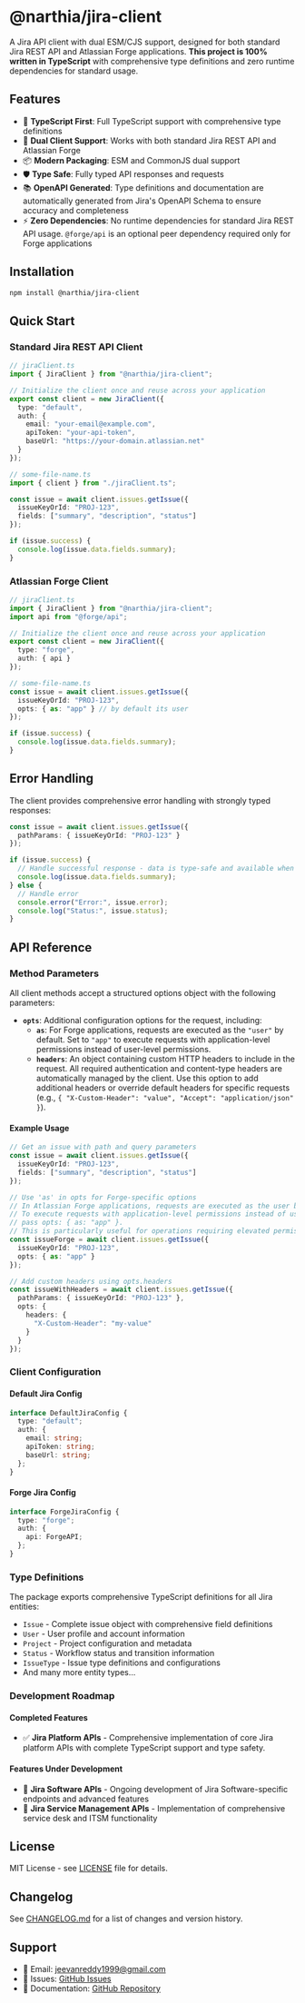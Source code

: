 # @narthia/jira-client

A Jira API client with dual ESM/CJS support, designed for both standard Jira REST API and Atlassian Forge applications. **This project is 100% written in TypeScript** with comprehensive type definitions and zero runtime dependencies for standard usage.

## Features

- 🚀 **TypeScript First**: Full TypeScript support with comprehensive type definitions
- 🔄 **Dual Client Support**: Works with both standard Jira REST API and Atlassian Forge
- 📦 **Modern Packaging**: ESM and CommonJS dual support
- 🛡️ **Type Safe**: Fully typed API responses and requests
- 📚 **OpenAPI Generated**: Type definitions and documentation are automatically generated from Jira's OpenAPI Schema to ensure accuracy and completeness
- ⚡ **Zero Dependencies**: No runtime dependencies for standard Jira REST API usage. `@forge/api` is an optional peer dependency required only for Forge applications

## Installation

```bash
npm install @narthia/jira-client
```

## Quick Start

### Standard Jira REST API Client

```typescript
// jiraClient.ts
import { JiraClient } from "@narthia/jira-client";

// Initialize the client once and reuse across your application
export const client = new JiraClient({
  type: "default",
  auth: {
    email: "your-email@example.com",
    apiToken: "your-api-token",
    baseUrl: "https://your-domain.atlassian.net"
  }
});

// some-file-name.ts
import { client } from "./jiraClient.ts";

const issue = await client.issues.getIssue({
  issueKeyOrId: "PROJ-123",
  fields: ["summary", "description", "status"]
});

if (issue.success) {
  console.log(issue.data.fields.summary);
}
```

### Atlassian Forge Client

```typescript
// jiraClient.ts
import { JiraClient } from "@narthia/jira-client";
import api from "@forge/api";

// Initialize the client once and reuse across your application
export const client = new JiraClient({
  type: "forge",
  auth: { api }
});

// some-file-name.ts
const issue = await client.issues.getIssue({
  issueKeyOrId: "PROJ-123",
  opts: { as: "app" } // by default its user
});

if (issue.success) {
  console.log(issue.data.fields.summary);
}
```

## Error Handling

The client provides comprehensive error handling with strongly typed responses:

```typescript
const issue = await client.issues.getIssue({
  pathParams: { issueKeyOrId: "PROJ-123" }
});

if (issue.success) {
  // Handle successful response - data is type-safe and available when success is true
  console.log(issue.data.fields.summary);
} else {
  // Handle error
  console.error("Error:", issue.error);
  console.log("Status:", issue.status);
}
```

## API Reference

### Method Parameters

All client methods accept a structured options object with the following parameters:

- **`opts`**: Additional configuration options for the request, including:
  - **`as`**: For Forge applications, requests are executed as the `"user"` by default. Set to `"app"` to execute requests with application-level permissions instead of user-level permissions.
  - **`headers`**: An object containing custom HTTP headers to include in the request. All required authentication and content-type headers are automatically managed by the client. Use this option to add additional headers or override default headers for specific requests (e.g., `{ "X-Custom-Header": "value", "Accept": "application/json" }`).

#### Example Usage

```typescript
// Get an issue with path and query parameters
const issue = await client.issues.getIssue({
  issueKeyOrId: "PROJ-123",
  fields: ["summary", "description", "status"]
});

// Use 'as' in opts for Forge-specific options
// In Atlassian Forge applications, requests are executed as the user by default.
// To execute requests with application-level permissions instead of user-level permissions,
// pass opts: { as: "app" }.
// This is particularly useful for operations requiring elevated permissions or automated processes.
const issueForge = await client.issues.getIssue({
  issueKeyOrId: "PROJ-123",
  opts: { as: "app" }
});

// Add custom headers using opts.headers
const issueWithHeaders = await client.issues.getIssue({
  pathParams: { issueKeyOrId: "PROJ-123" },
  opts: {
    headers: {
      "X-Custom-Header": "my-value"
    }
  }
});
```

### Client Configuration

#### Default Jira Config

```typescript
interface DefaultJiraConfig {
  type: "default";
  auth: {
    email: string;
    apiToken: string;
    baseUrl: string;
  };
}
```

#### Forge Jira Config

```typescript
interface ForgeJiraConfig {
  type: "forge";
  auth: {
    api: ForgeAPI;
  };
}
```

### Type Definitions

The package exports comprehensive TypeScript definitions for all Jira entities:

- `Issue` - Complete issue object with comprehensive field definitions
- `User` - User profile and account information
- `Project` - Project configuration and metadata
- `Status` - Workflow status and transition information
- `IssueType` - Issue type definitions and configurations
- And many more entity types...

### Development Roadmap

#### Completed Features

- ✅ **Jira Platform APIs** - Comprehensive implementation of core Jira platform APIs with complete TypeScript support and type safety.

#### Features Under Development

- 🔄 **Jira Software APIs** - Ongoing development of Jira Software-specific endpoints and advanced features
- 🔄 **Jira Service Management APIs** - Implementation of comprehensive service desk and ITSM functionality

## License

MIT License - see [LICENSE](LICENSE) file for details.

## Changelog

See [CHANGELOG.md](CHANGELOG.md) for a list of changes and version history.

## Support

- 📧 Email: jeevanreddy1999@gmail.com
- 🐛 Issues: [GitHub Issues](https://github.com/narthia/jira-client/issues)
- 📖 Documentation: [GitHub Repository](https://github.com/narthia/jira-client)
